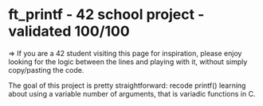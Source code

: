 # ft_printf - 42 school project - validated 100/100

=> If you are a 42 student visiting this page for inspiration, please enjoy looking for the logic between the lines and playing with it, without simply copy/pasting the code.

The goal of this project is pretty straightforward: recode printf() learning about using a variable number of arguments, that is variadic functions in C.
